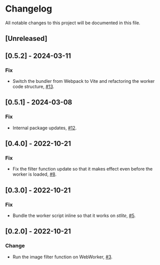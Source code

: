 # Changelog
All notable changes to this project will be documented in this file.

## [Unreleased]

## [0.5.2] - 2024-03-11

### Fix

- Switch the bundler from Webpack to Vite and refactoring the worker code structure, [#13](https://github.com/whitphx/streamlit-fesion/pull/13).

## [0.5.1] - 2024-03-08

### Fix

- Internal package updates, [#12](https://github.com/whitphx/streamlit-fesion/pull/12).

## [0.4.0] - 2022-10-21

### Fix

- Fix the filter function update so that it makes effect even before the worker is loaded, [#8](https://github.com/whitphx/streamlit-fesion/pull/8).

## [0.3.0] - 2022-10-21

### Fix

- Bundle the worker script inline so that it works on _stlite_, [#5](https://github.com/whitphx/streamlit-fesion/pull/5).

## [0.2.0] - 2022-10-21

### Change

- Run the image filter function on WebWorker, [#3](https://github.com/whitphx/streamlit-fesion/pull/3).
